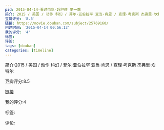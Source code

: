 ```yaml
---
pid: 2015-04-14-看过电影-超胆侠 第一季
简介: 2015 / 美国 / 动作 科幻 / 菲尔·亚伯拉罕 亚当·肯恩 / 查理·考克斯 杰弗里·坎特尔
豆瓣评分: '8.5'
链接: https://movie.douban.com/subject/25769160/
创建时间: '2015-04-14 00:56:12'
我的评分: '4'
标签:
评论:
tags: [douban]
categories: [timeline]
---
```

简介:2015 / 美国 / 动作 科幻 / 菲尔·亚伯拉罕 亚当·肯恩 / 查理·考克斯 杰弗里·坎特尔

豆瓣评分:8.5

[链接](https://movie.douban.com/subject/25769160/)

我的评分:4

标签:

评论:

